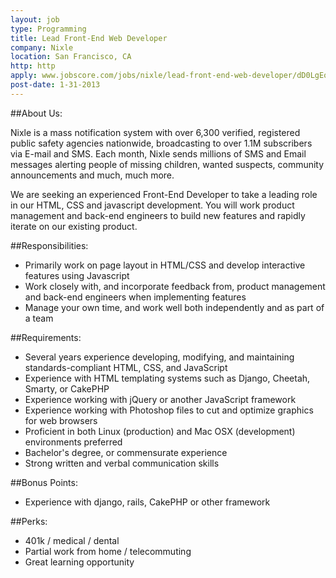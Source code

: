 ```yaml
---
layout: job
type: Programming
title: Lead Front-End Web Developer
company: Nixle
location: San Francisco, CA
http: http
apply: www.jobscore.com/jobs/nixle/lead-front-end-web-developer/dD0LgEoMqr4Qe9eJe4efaV?Board=WorkCreative.net
post-date: 1-31-2013
---
```


##About Us:

Nixle is a mass notification system with over 6,300 verified, registered public safety agencies nationwide, broadcasting to over 1.1M subscribers via E-mail and SMS.  Each month, Nixle sends millions of SMS and Email messages alerting people of missing children, wanted suspects, community announcements and much, much more.

We are seeking an experienced Front-End Developer to take a leading role in our HTML, CSS and javascript development.  You will work product management and back-end engineers to build new features and rapidly iterate on our existing product.

##Responsibilities:

* Primarily work on page layout in HTML/CSS and develop interactive features using Javascript
* Work closely with, and incorporate feedback from, product management and back-end engineers when implementing features
* Manage your own time, and work well both independently and as part of a team

##Requirements:

* Several years experience developing, modifying, and maintaining standards-compliant HTML, CSS, and JavaScript
* Experience with HTML templating systems such as Django, Cheetah, Smarty, or CakePHP
* Experience working with jQuery or another JavaScript framework
* Experience working with Photoshop files to cut and optimize graphics for web browsers
* Proficient in both Linux (production) and Mac OSX (development) environments preferred
* Bachelor's degree, or commensurate experience
* Strong written and verbal communication skills

##Bonus Points:

* Experience with django, rails, CakePHP or other framework

##Perks:

* 401k / medical / dental
* Partial work from home / telecommuting
* Great learning opportunity